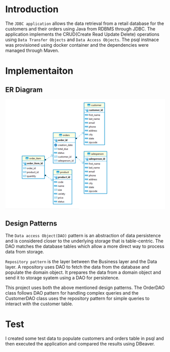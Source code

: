 # Introduction
The `JDBC application` allows the data retrieval from a retail database for the customers and 
their orders using Java from RDBMS through JDBC. The application implements the CRUD(Create Read 
Update Delete) operations using `Data Transfer Objects` and `Data Access Objects`. 
The psql instnace was provisioned using docker container and the dependencies were managed through Maven.

# Implementaiton
## ER Diagram
![alt text](https://github.com/jarviscanada/jarvis_data_eng_PayalGupta/blob/develop/core_java/jdbc/assets/jdbc_schema.PNG)

## Design Patterns
The `Data access Object(DAO)` pattern is an abstraction of data persistence and is considered closer to the 
underlying storage that is table-centric. The DAO matches the database tables which allow a more direct way 
to process data from storage.

`Repository pattern` is the layer between the Business layer and the Data layer. A repository uses DAO to fetch 
the data from the database and populate the domain object. It prepares the data from a domain object and send 
it to storage syatem using a DAO for persistence.

This project uses both the above mentioned design patterns. The OrderDAO class follows DAO pattern for handling
complex queries and the CustomerDAO class uses the repository pattern for simple queries to interact with the 
customer table.

# Test
I created some test data to populate customers and orders table in psql and then executed the application and 
compared the results using DBeaver.
